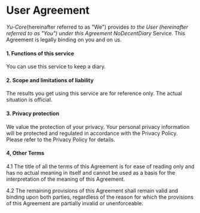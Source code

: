 ﻿# User Agreement

_Yu-Core_(hereinafter referred to as "We") provides _to the User (hereinafter referred to as "You") under this Agreement NoDecentDiary_ Service. This Agreement is legally binding on you and on us.

#### 1. Functions of this service

You can use this service to keep a diary.

#### 2. Scope and limitations of liability

The results you get using this service are for reference only. The actual situation is official.

#### 3. Privacy protection

We value the protection of your privacy. Your personal privacy information will be protected and regulated in accordance with the Privacy Policy. Please refer to the Privacy Policy for details.

#### 4, Other Terms

4.1 The title of all the terms of this Agreement is for ease of reading only and has no actual meaning in itself and cannot be used as a basis for the interpretation of the meaning of this Agreement.

4.2 The remaining provisions of this Agreement shall remain valid and binding upon both parties, regardless of the reason for which the provisions of this Agreement are partially invalid or unenforceable.